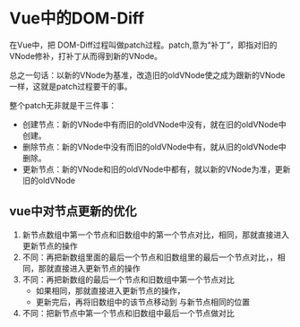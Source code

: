 # Vue中的DOM-Diff 
在Vue中，把 DOM-Diff过程叫做patch过程。patch,意为“补丁”，即指对旧的VNode修补，打补丁从而得到新的VNode。

总之一句话：以新的VNode为基准，改造旧的oldVNode使之成为跟新的VNode一样，这就是patch过程要干的事。

整个patch无非就是干三件事：

- 创建节点：新的VNode中有而旧的oldVNode中没有，就在旧的oldVNode中创建。
- 删除节点：新的VNode中没有而旧的oldVNode中有，就从旧的oldVNode中删除。
- 更新节点：新的VNode和旧的oldVNode中都有，就以新的VNode为准，更新旧的oldVNode


## vue中对节点更新的优化
1. 新节点数组中第一个节点和旧数组中的第一个节点对比，相同，那就直接进入更新节点的操作
2. 不同：再把新数组里面的最后一个节点和旧数组里的最后一个节点对比，，相同，那就直接进入更新节点的操作
3. 不同：再把新数组的最后一个节点和旧数组中第一个节点对比
   + 如果相同，那就直接进入更新节点的操作，
   + 更新完后，再将旧数组中的该节点移动到 与新节点相同的位置
4. 不同：把新节点中第一个节点和旧数组中最后一个节点做对比